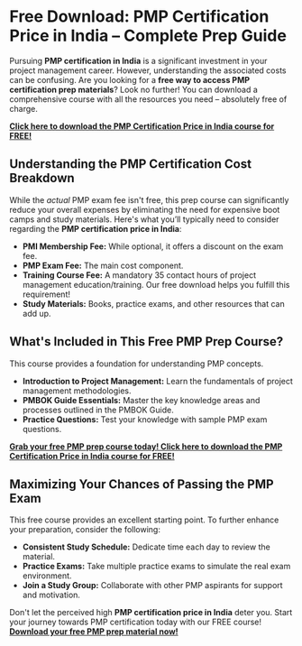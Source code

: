 # Free Download: PMP Certification Price in India – Complete Prep Guide

Pursuing **PMP certification in India** is a significant investment in your project management career. However, understanding the associated costs can be confusing. Are you looking for a **free way to access PMP certification prep materials**? Look no further! You can download a comprehensive course with all the resources you need – absolutely free of charge.

[**Click here to download the PMP Certification Price in India course for FREE!**](https://udemywork.com/pmp-certification-price-in-india)

## Understanding the PMP Certification Cost Breakdown

While the *actual* PMP exam fee isn't free, this prep course can significantly reduce your overall expenses by eliminating the need for expensive boot camps and study materials. Here's what you’ll typically need to consider regarding the **PMP certification price in India**:

*   **PMI Membership Fee:** While optional, it offers a discount on the exam fee.
*   **PMP Exam Fee:** The main cost component.
*   **Training Course Fee:** A mandatory 35 contact hours of project management education/training. Our free download helps you fulfill this requirement!
*   **Study Materials:** Books, practice exams, and other resources that can add up.

## What's Included in This Free PMP Prep Course?

This course provides a foundation for understanding PMP concepts.

*   **Introduction to Project Management:** Learn the fundamentals of project management methodologies.
*   **PMBOK Guide Essentials:** Master the key knowledge areas and processes outlined in the PMBOK Guide.
*   **Practice Questions:** Test your knowledge with sample PMP exam questions.

[**Grab your free PMP prep course today! Click here to download the PMP Certification Price in India course for FREE!**](https://udemywork.com/pmp-certification-price-in-india)

## Maximizing Your Chances of Passing the PMP Exam

This free course provides an excellent starting point. To further enhance your preparation, consider the following:

*   **Consistent Study Schedule:** Dedicate time each day to review the material.
*   **Practice Exams:** Take multiple practice exams to simulate the real exam environment.
*   **Join a Study Group:** Collaborate with other PMP aspirants for support and motivation.

Don't let the perceived high **PMP certification price in India** deter you. Start your journey towards PMP certification today with our FREE course! [**Download your free PMP prep material now!**](https://udemywork.com/pmp-certification-price-in-india)
